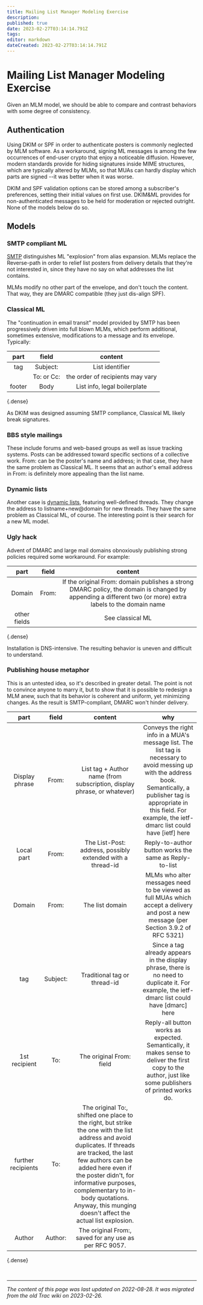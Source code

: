 ```yaml
---
title: Mailing List Manager Modeling Exercise
description: 
published: true
date: 2023-02-27T03:14:14.791Z
tags: 
editor: markdown
dateCreated: 2023-02-27T03:14:14.791Z
---
```


# Mailing List Manager Modeling Exercise

Given an MLM model, we should be able to compare and contrast behaviors with some degree of consistency.

## Authentication

Using DKIM or SPF in order to authenticate posters is commonly neglected by MLM software. As a workaround, signing ML messages is among the few occurrences of end-user crypto that enjoy a noticeable diffusion. However, modern standards provide for hiding signatures inside MIME structures, which are typically altered by MLMs, so that MUAs can hardly display which parts are signed --it was better when it was worse.

DKIM and SPF validation options can be stored among a subscriber's preferences, setting their initial values on first use. ​DKIM&ML provides for non-authenticated messages to be held for moderation or rejected outright. None of the models below do so.

## Models
### SMTP compliant ML

[SMTP](http://tools.ietf.org/html/rfc5321#section-3.9) distinguishes ML "explosion" from alias expansion. MLMs replace the Reverse-path in order to relief list posters from delivery details that they're not interested in, since they have no say on what addresses the list contains.

MLMs modify no other part of the envelope, and don't touch the content. That way, they are DMARC compatible (they just dis-align SPF).
### Classical ML

The "continuation in email transit" model provided by SMTP has been progressively driven into full blown MLMs, which perform additional, sometimes extensive, modifications to a message and its envelope. Typically:

|   part   |     field    |               content               |
|:--------:|:------------:|:-----------------------------------:|
|  tag     |  Subject:    |  List identifier                    |
|          |  To: or Cc:  |  the order of recipients may vary   |
|  footer  |  Body        |  List info, legal boilerplate       |
{.dense}

As DKIM was designed assuming SMTP compliance, Classical ML likely break signatures.
### BBS style mailings

These include forums and web-based groups as well as issue tracking systems. Posts can be addressed toward specific sections of a collective work. From: can be the poster's name and address; in that case, they have the same problem as Classical ML. It seems that an author's email address in From: is definitely more appealing than the list name.

### Dynamic lists

Another case is [dynamic lists](http://systers.org/wiki/doku.php/good_to_know), featuring well-defined threads. They change the address to listname+new@domain for new threads. They have the same problem as Classical ML, of course. The interesting point is their search for a new ML model.
### Ugly hack

Advent of DMARC and large mail domains obnoxiously publishing strong policies required some workaround. For example:

|      part      |  field  |                                                                             content                                                                             |
|:--------------:|:-------:|:---------------------------------------------------------------------------------------------------------------------------------------------------------------:|
|  Domain        |  From:  |  If the original From:  domain publishes a strong DMARC policy, the domain is changed by  appending a different two (or more) extra labels to the domain name   |
|  other fields  |         |  See classical ML                                                                                                                                               |
{.dense}

Installation is DNS-intensive. The resulting behavior is uneven and difficult to understand.
### Publishing house metaphor

This is an untested idea, so it's described in greater detail. The point is not to convince anyone to marry it, but to show that it is possible to redesign a MLM anew, such that its behavior is coherent and uniform, yet minimizing changes. As the result is SMTP-compliant, DMARC won't hinder delivery.


|         part         |    field   |                                                                                                                                                                       content                                                                                                                                                                      |                                                                                                                        why                                                                                                                         |
|:--------------------:|:----------:|:--------------------------------------------------------------------------------------------------------------------------------------------------------------------------------------------------------------------------------------------------------------------------------------------------------------------------------------------------:|:--------------------------------------------------------------------------------------------------------------------------------------------------------------------------------------------------------------------------------------------------:|
|  Display phrase      |  From:     |  List tag + Author name (from subscription, display phrase, or whatever)                                                                                                                                                                                                                                                                           |   Conveys the right info in a MUA's message list.  The list tag is  necessary to avoid messing up with the address book.  Semantically, a  publisher tag is appropriate in this field.  For example, the ietf-dmarc  list could have [ietf] here   |
|  Local part          |  From:     |  The List-Post: address, possibly extended with a thread-id                                                                                                                                                                                                                                                                                        |  Reply-to-author button works the same as Reply-to-list                                                                                                                                                                                            |
|  Domain              |  From:     |  The list domain                                                                                                                                                                                                                                                                                                                                   |  MLMs who alter messages need to be viewed as full MUAs which accept a delivery and post a new message (per Section 3.9.2 of RFC 5321)                                                                                                             |
|  tag                 |  Subject:  |  Traditional tag or thread-id                                                                                                                                                                                                                                                                                                                      |   Since a tag already appears in the display phrase, there is no need to  duplicate it.  For example, the ietf-dmarc list could have [dmarc] here                                                                                                  |
|  1st recipient       |  To:       |  The original From: field                                                                                                                                                                                                                                                                                                                          |  Reply-all  button works as expected.  Semantically, it makes sense to deliver the  first copy to the author, just like some publishers of printed works do.                                                                                       |
|  further recipients  |  To:       |  The original To:,  shifted one place to the right, but strike the one with the list  address and avoid duplicates.  If threads are tracked, the last few  authors can be added here even if the poster didn't, for informative  purposes, complementary to in-body quotations.  Anyway, this munging  doesn't affect the actual list explosion.   |                                                                                                                                                                                                                                                    |
|  Author              |  Author:   |  The original From:, saved for any use as per RFC 9057.                                                                                                                                                                                                                                                                                            |                                                                                                                                                                                                                                                    |
{.dense}


&nbsp;
&nbsp;
&nbsp;

---

*The content of this page was last updated on 2022-08-28. It was migrated from the old Trac wiki on 2023-02-26.*